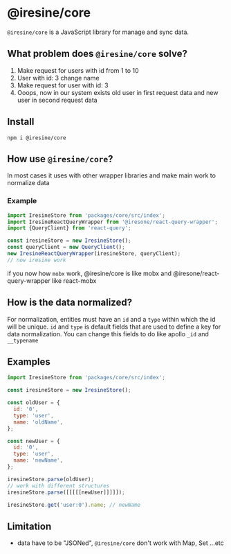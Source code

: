# @iresine/core

`@iresine/core` is a JavaScript library for manage and sync data.

## What problem does `@iresine/core` solve?

1. Make request for users with id from 1 to 10
2. User with id: 3 change name
3. Make request for user with id: 3
4. Ooops, now in our system exists old user in first request data and new user
   in second request data

## Install

```console
npm i @iresine/core
```

## How use `@iresine/core`?

In most cases it uses with other wrapper libraries and make main work to
normalize data

### Example

```js
import IresineStore from 'packages/core/src/index';
import IresineReactQueryWrapper from '@iresone/react-query-wrapper';
import {QueryClient} from 'react-query';

const iresineStore = new IresineStore();
const queryClient = new QueryClient();
new IresineReactQueryWrapper(iresineStore, queryClient);
// now iresine work
```

if you now how `mobx` work, @iresine/core is like mobx and
@iresone/react-query-wrapper like react-mobx

## How is the data normalized?

For normalization, entities must have an `id` and a `type` within which the id
will be unique. `id` and `type` is default fields that are used to define a key
for data normalization. You can change this fields to do like apollo `_id` and
`__typename`

## Examples

```js
import IresineStore from 'packages/core/src/index';

const iresineStore = new IresineStore();

const oldUser = {
  id: '0',
  type: 'user',
  name: 'oldName',
};

const newUser = {
  id: '0',
  type: 'user',
  name: 'newName',
};

iresineStore.parse(oldUser);
// work with different structures
iresineStore.parse([[[[[newUser]]]]]);

iresineStore.get('user:0').name; // newName
```

## Limitation

- data have to be "JSONed", `@iresine/core` don't work with Map, Set ...etc
